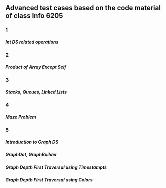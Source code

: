 <h2> Advanced test cases based on the code material of class Info 6205 </h2>
<h3> 1 </h3>
<h5> Int DS related operations </h5>
<h3> 2 </h3>
<h5> Product of Array Except Self </h5>
<h3> 3 </h3>
<h5> Stacks, Queues, Linked Lists </h5>
<h3> 4 </h3>
<h5> Maze Problem </h5>
<h3> 5 </h3>
<h5> Introduction to Graph DS </h5>
<h5> GraphDot, GraphBuilder </h5>
<h5> Graph Depth First Traversal using Timestampts </h5>
<h5> Graph Depth First Traversal using Colors </h5>

